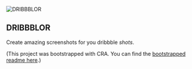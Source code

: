 ![DRIBBBLOR](https://user-images.githubusercontent.com/4520371/82392397-4895ae00-9a33-11ea-9a4a-deabb75d5637.png)

## DRIBBBLOR

Create amazing screenshots for you dribbble _shots_.

(This project was bootstrapped with CRA. You can find the [bootstrapped readme here](./README.md.bootstrap).)
